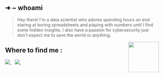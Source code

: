 <div align='left'>
  
## ➜  ~ whoami
>  Hey there! I'm a data scientist who adores spending hours on end staring at boring spreadsheets and playing with numbers until I find some hidden insights. I also have a passion for cybersecurity just don't expect me to save the world or anything.
<img align='right' src="https://media2.giphy.com/media/wogIubFweiBkn6y8KU/giphy.gif" width="100px">
</div>

<div align='left'>

## Where to find me :

<p align='left'>
  <a href="https://www.linkedin.com/in/salaheddinelabiad/" target="_blank">
    <img src="https://img.shields.io/badge/linkedin-%230077B5.svg?&style=for-the-badge&logo=linkedin&logoColor=white" />
  </a>&nbsp;&nbsp;
  <a href="https://twitter.com/sedlabiad" target="_blank">
    <img src="https://img.shields.io/badge/twitter-%231DA1F2.svg?&style=for-the-badge&logo=twitter&logoColor=white" />        
  </a>&nbsp;&nbsp;
</p>
</div>
